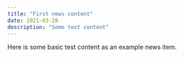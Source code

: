 ```yaml
---
title: "First news content"
date: 2021-03-28
description: "Some test content"
---
```


Here is some basic test content as an example news item.
